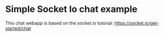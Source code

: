 # Simple Socket Io chat example

This chat webapp is based on the socket.io tutorial: https://socket.io/get-started/chat
